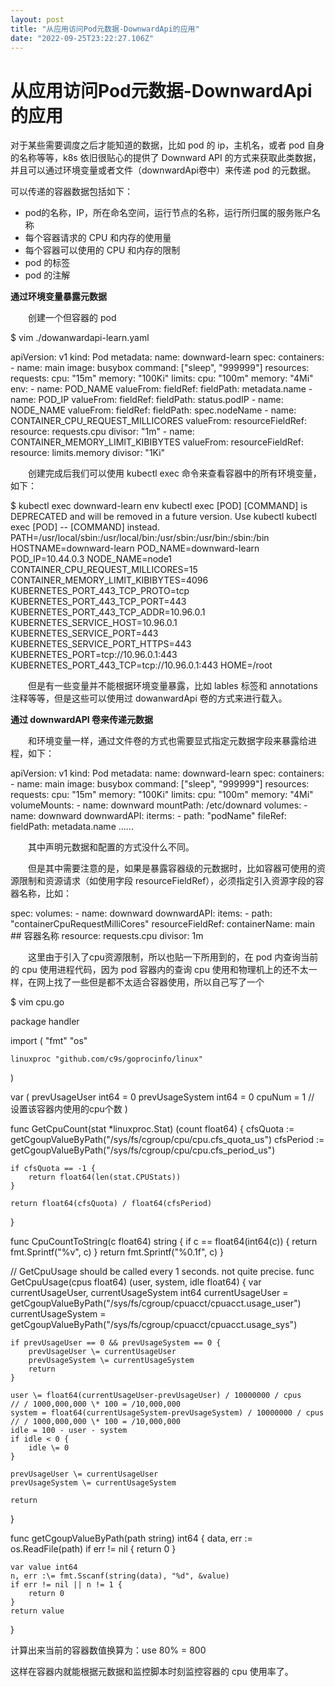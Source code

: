 ```yaml
---
layout: post
title: "从应用访问Pod元数据-DownwardApi的应用"
date: "2022-09-25T23:22:27.106Z"
---
```

从应用访问Pod元数据-DownwardApi的应用
==========================

对于某些需要调度之后才能知道的数据，比如 pod 的 ip，主机名，或者 pod 自身的名称等等，k8s 依旧很贴心的提供了 Downward API 的方式来获取此类数据，并且可以通过环境变量或者文件（downwardApi卷中）来传递 pod 的元数据。

可以传递的容器数据包括如下：

*   pod的名称，IP，所在命名空间，运行节点的名称，运行所归属的服务账户名称
*   每个容器请求的 CPU 和内存的使用量
*   每个容器可以使用的 CPU 和内存的限制
*   pod 的标签
*   pod 的注解

**通过环境变量暴露元数据**

　　创建一个但容器的 pod

$ vim ./dowanwardapi-learn.yaml

apiVersion: v1
kind: Pod
metadata:
  name: downward\-learn
spec:
  containers:
  \- name: main
    image: busybox
    command: \["sleep", "999999"\]
    resources:
      requests:
        cpu: "15m"
        memory: "100Ki"
      limits:
        cpu: "100m"
        memory: "4Mi"
    env:
    \- name: POD\_NAME
      valueFrom:
        fieldRef:
          fieldPath: metadata.name
    \- name: POD\_IP
      valueFrom:
        fieldRef:
          fieldPath: status.podIP
    \- name: NODE\_NAME
      valueFrom:
        fieldRef:
          fieldPath: spec.nodeName
    \- name: CONTAINER\_CPU\_REQUEST\_MILLICORES
      valueFrom:
        resourceFieldRef:
          resource: requests.cpu
          divisor: "1m"
    - name: CONTAINER\_MEMORY\_LIMIT\_KIBIBYTES
      valueFrom:
        resourceFieldRef:
          resource: limits.memory
          divisor: "1Ki"

　　创建完成后我们可以使用 kubectl exec 命令来查看容器中的所有环境变量，如下：

$ kubectl exec downward-learn env
kubectl exec \[POD\] \[COMMAND\] is DEPRECATED and will be removed in a future version. Use kubectl kubectl exec \[POD\] -- \[COMMAND\] instead.
PATH\=/usr/local/sbin:/usr/local/bin:/usr/sbin:/usr/bin:/sbin:/bin
HOSTNAME\=downward-learn
POD\_NAME\=downward-learn
POD\_IP\=10.44.0.3
NODE\_NAME\=node1
CONTAINER\_CPU\_REQUEST\_MILLICORES\=15
CONTAINER\_MEMORY\_LIMIT\_KIBIBYTES\=4096
KUBERNETES\_PORT\_443\_TCP\_PROTO\=tcp
KUBERNETES\_PORT\_443\_TCP\_PORT\=443
KUBERNETES\_PORT\_443\_TCP\_ADDR\=10.96.0.1
KUBERNETES\_SERVICE\_HOST\=10.96.0.1
KUBERNETES\_SERVICE\_PORT\=443
KUBERNETES\_SERVICE\_PORT\_HTTPS\=443
KUBERNETES\_PORT\=tcp://10.96.0.1:443
KUBERNETES\_PORT\_443\_TCP=tcp://10.96.0.1:443
HOME=/root

　　但是有一些变量并不能根据环境变量暴露，比如 lables 标签和 annotations 注释等等，但是这些可以使用过 dowanwardApi 卷的方式来进行载入。

**通过 downwardAPI 卷来传递元数据**

　　和环境变量一样，通过文件卷的方式也需要显式指定元数据字段来暴露给进程，如下：

apiVersion: v1
kind: Pod
metadata:
  name: downward\-learn
spec:
  containers:
  \- name: main
    image: busybox
    command: \["sleep", "999999"\]
    resources:
      requests:
        cpu: "15m"
        memory: "100Ki"
      limits:
        cpu: "100m"
        memory: "4Mi"
    volumeMounts:
    \- name: downward
      mountPath: /etc/downard
  volumes:
  \- name: downward
    downwardAPI:
      iterms:
      \- path: "podName"
        fileRef:
          fieldPath: metadata.name
......    

　　其中声明元数据和配置的方式没什么不同。

　　但是其中需要注意的是，如果是暴露容器级的元数据时，比如容器可使用的资源限制和资源请求（如使用字段 resourceFieldRef），必须指定引入资源字段的容器名称，比如：

spec:
  volumes:
  \- name: downward
    downwardAPI:
      items:
      \- path: "containerCpuRequestMilliCores"
        resourceFieldRef: 
          containerName: main      ## 容器名称
          resource: requests.cpu
          divisor: 1m

　　这里由于引入了cpu资源限制，所以也贴一下所用到的，在 pod 内查询当前的 cpu 使用进程代码，因为 pod 容器内的查询 cpu 使用和物理机上的还不太一样，在网上找了一些但是都不太适合容器使用，所以自己写了一个

$ vim cpu.go  
  
package handler

import (
    "fmt"
    "os"

    linuxproc "github.com/c9s/goprocinfo/linux"
)

var (
    prevUsageUser   int64 \= 0
    prevUsageSystem int64 \= 0
    cpuNum \= 1    // 设置该容器内使用的cpu个数
)

func GetCpuCount(stat \*linuxproc.Stat) (count float64) {
    cfsQuota :\= getCgoupValueByPath("/sys/fs/cgroup/cpu/cpu.cfs\_quota\_us")
    cfsPeriod :\= getCgoupValueByPath("/sys/fs/cgroup/cpu/cpu.cfs\_period\_us")

    if cfsQuota == -1 {
        return float64(len(stat.CPUStats))
    }

    return float64(cfsQuota) / float64(cfsPeriod)
}

func CpuCountToString(c float64) string {
    if c == float64(int64(c)) {
        return fmt.Sprintf("%v", c)
    }
    return fmt.Sprintf("%0.1f", c)
}

// GetCpuUsage should be called every 1 seconds. not quite precise.
func GetCpuUsage(cpus float64) (user, system, idle float64) {
    var currentUsageUser, currentUsageSystem int64
    currentUsageUser \= getCgoupValueByPath("/sys/fs/cgroup/cpuacct/cpuacct.usage\_user")
    currentUsageSystem \= getCgoupValueByPath("/sys/fs/cgroup/cpuacct/cpuacct.usage\_sys")

    if prevUsageUser == 0 && prevUsageSystem == 0 {
        prevUsageUser \= currentUsageUser
        prevUsageSystem \= currentUsageSystem
        return
    }

    user \= float64(currentUsageUser-prevUsageUser) / 10000000 / cpus       // / 1000,000,000 \* 100 = /10,000,000
    system = float64(currentUsageSystem-prevUsageSystem) / 10000000 / cpus // / 1000,000,000 \* 100 = /10,000,000
    idle = 100 - user - system
    if idle < 0 {
        idle \= 0
    }

    prevUsageUser \= currentUsageUser
    prevUsageSystem \= currentUsageSystem

    return
}

func getCgoupValueByPath(path string) int64 {
    data, err :\= os.ReadFile(path)
    if err != nil {
        return 0
    }

    var value int64
    n, err :\= fmt.Sscanf(string(data), "%d", &value)
    if err != nil || n != 1 {
        return 0
    }
    return value
}

计算出来当前的容器数值换算为：use 80% = 800

这样在容器内就能根据元数据和监控脚本时刻监控容器的 cpu 使用率了。